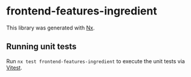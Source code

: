 # frontend-features-ingredient

This library was generated with [Nx](https://nx.dev).

## Running unit tests

Run `nx test frontend-features-ingredient` to execute the unit tests via [Vitest](https://vitest.dev/).
